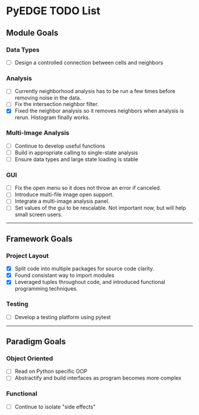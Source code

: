# PyEDGE TODO List

## Module Goals
### Data Types
- [ ] Design a controlled connection between cells and neighbors

### Analysis
- [ ] Currently neighborhood analysis has to be run a few times before removing noise in the data.
- [ ] Fix the intersection neighbor filter.
- [x] Fixed the neighbor analysis so it removes neighbors when analysis is rerun. Histogram finally works.

### Multi-Image Analysis
- [ ] Continue to develop useful functions
- [ ] Build in appropriate calling to single-state analysis
- [ ] Ensure data types and large state loading is stable

### GUI
- [ ] Fix the open menu so it does not throw an error if canceled.
- [ ] Introduce multi-file image open support.
- [ ] Integrate a multi-image analysis panel.
- [ ] Set values of the gui to be rescalable. Not important now, but will help small screen users.

- - -

## Framework Goals
### Project Layout
- [x] Split code into multiple packages for source code clarity.
- [x] Found consistant way to import modules
- [x] Leveraged tuples throughout code, and introduced functional programming techniques.

### Testing
- [ ] Develop a testing platform using pytest

- - -

## Paradigm Goals
### Object Oriented
- [ ] Read on Python specific OOP
- [ ] Abstractify and build interfaces as program becomes more complex
### Functional
- [ ] Continue to isolate "side effects"